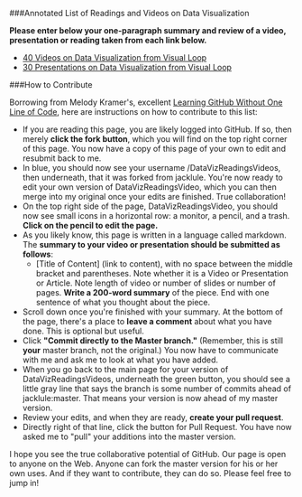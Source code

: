 ###Annotated List of Readings and Videos on Data Visualization

**Please enter below your one-paragraph summary and review of a video, presentation or reading taken from each link below.**

- [40 Videos on Data Visualization from Visual Loop](http://visualoop.com/blog/2654/40-must-see-videos-about-data-visualization-and-infographics)
- [30 Presentations on Data Visualization from Visual Loop](http://visualoop.com/blog/181/30-great-presentations-for-people-interested-in-data-visualization)

###How to Contribute

Borrowing from Melody Kramer's, excellent [Learning GitHub Without One Line of Code](http://melodykramer.github.io/2015/04/06/learning-github-without-one-line-of-code/), here are instructions on how to contribute to this list:

- If you are reading this page, you are likely logged into GitHub. If so, then merely **click the fork button**, which you will find on the top right corner of this page. You now have a copy of this page of your own to edit and resubmit back to me.
- In blue, you should now see your username /DataVizReadingsVideos, then underneath, that it was forked from jacklule. You're now ready to edit your own version of DataVizReadingsVideo, which you can then merge into my original once your edits are finished. True collaboration!
- On the top right side of the page, DataVizReadingsVideo, you should now see small icons in a horizontal row: a monitor, a pencil, and a trash. **Click on the pencil to edit the page.**
- As you likely know, this page is written in a language called markdown. The **summary to your video or presentation should be submitted as follows**:
  - [Title of Content] (link to content), with no space between the middle bracket and parentheses. Note whether it is a Video or Presentation or Article. Note length of video or number of slides or number of pages. **Write a 200-word summary** of the piece. End with one sentence of what you thought about the piece.
- Scroll down once you're finished with your summary. At the bottom of the page, there's a place to **leave a comment** about what you have done. This is optional but useful.
- Click **"Commit directly to the Master branch."** (Remember, this is still **your** master branch, not the original.) You now have to communicate with me and ask me to look at what you have added.
- When you go back to the main page for your version of DataVizReadingsVideos, underneath the green button, you should see a little gray line that says the branch is some number of commits ahead of jacklule:master. That means your version is now ahead of my master version.
- Review your edits, and when they are ready, **create your pull request**.
- Directly right of that line, click the button for Pull Request. You have now asked me to "pull" your additions into the master version.

I hope you see the true collaborative potential of GitHub. Our page is open to anyone on the Web. Anyone can fork the master version for his or her own uses. And if they want to contribute, they can do so. Please feel free to jump in!

